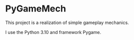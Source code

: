 # PyGameMech

This project is a realization of simple gameplay mechanics.

I use the Python 3.10 and framework Pygame.
